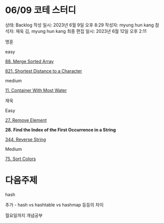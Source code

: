 # 06/09 코테 스터디

상태: Backlog
작성 일시: 2023년 6월 9일 오후 8:29
작성자: myung hun kang
참석자: 재욱 김, myung hun kang
최종 편집 일시: 2023년 6월 12일 오후 2:11

명훈

easy

[88. Merge Sorted Array](https://leetcode.com/problems/merge-sorted-array/)

[821. Shortest Distance to a Character](https://leetcode.com/problems/shortest-distance-to-a-character/)

medium

[11. Container With Most Water](https://leetcode.com/problems/container-with-most-water/)

재욱

Easy

[27. Remove Element](https://leetcode.com/problems/remove-element/)

**28. Find the Index of the First Occurrence in a String**

[344. Reverse String](https://leetcode.com/problems/reverse-string/)

Medium

[75. Sort Colors](https://leetcode.com/problems/sort-colors/)

# 다음주제

hash 

추가 - hash vs  hashtable vs hashmap 등등의 차이  

월요일까지 개념공부